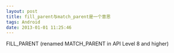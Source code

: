 ```yaml
---
layout: post
title: fill_parent与match_parent是一个意思
tags: Android
date: 2013-01-01 11:25:46
---
```


FILL_PARENT (renamed MATCH_PARENT in API Level 8 and higher)
